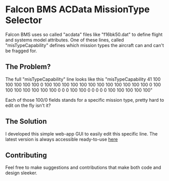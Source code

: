 # Falcon BMS ACData MissionType Selector
Falcon BMS uses so called "acdata" files like "f16bk50.dat" to define flight and systems model attributes.
One of these lines, called "misTypeCapability" defines which mission types the aircraft can and can't be fragged for.

## The Problem?
The full "misTypeCapability" line looks like this
"misTypeCapability 41 100 100 100 100 100 0 100 100 100 100 100 100 100 100 100 100 100 100 0 100 100 100 100 100 100 100 0 0 0 100 100 0 0 0 0 0 100 100 100 100 100"

Each of those 100/0 fields stands for a specific mission type, pretty hard to edit on the fly isn't it?

## The Solution
I developed this simple web-app GUI to easily edit this specific line. The latest version is always accessible ready-to-use [here](http://fabioschick.altervista.org/tools/ACData-MissionType-Selector/)

## Contributing
Feel free to make suggestions and contributions that make both code and design sleeker.
